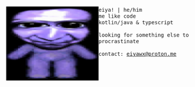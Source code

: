 <p float="left">
  <img src="/banner.png" width=250 height=200 align="left" />
  <p float="left">
    <samp>
      eiya! | he/him
      <br>
      me like code
      <br>
      kotlin/java & typescript
      <br>
      <br>
      looking for something else to procrastinate
      <br>
      <br>
      contact: 
      <a href="mailto:eiyawx@proton.me">eiyawx@proton.me</a><br>
      <br>
    </samp>
  </p>
</p>
